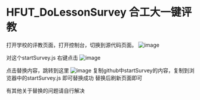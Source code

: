 # HFUT_DoLessonSurvey 合工大一键评教

打开学校的评教页面，打开控制台，切换到源代码页面。
![image](https://github.com/user-attachments/assets/a7b782f1-e324-4c83-99e7-99a02e61d637)

对这个startSurvey.js 右键点击
![image](https://github.com/user-attachments/assets/ef42a092-55ef-46eb-91f3-d87b8c8a0dad)

点击替换内容，跳转到这里
![image](https://github.com/user-attachments/assets/f3473d87-05ab-4002-8ed0-7996e2e3f65a)
复制github中startSurvey的内容，复制到浏览器中的startSurvey.js 即可替换成功
替换后刷新页面即可


有其他关于替换的问题请自行解决
